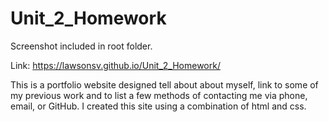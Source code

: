 # Unit_2_Homework

Screenshot included in root folder.

Link: https://lawsonsv.github.io/Unit_2_Homework/

This is a portfolio website designed tell about about myself, link to some of my previous work and to list a few methods of contacting me via phone, email, or GitHub.
I created this site using a combination of html and css.